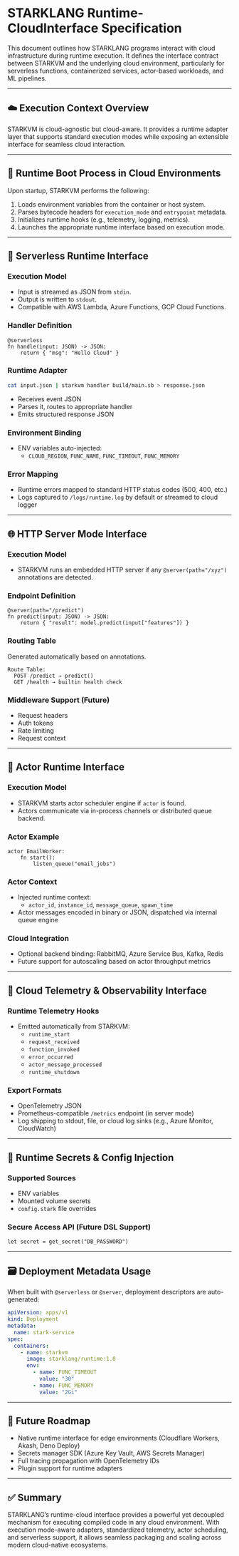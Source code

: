 # STARKLANG Runtime-CloudInterface Specification

This document outlines how STARKLANG programs interact with cloud infrastructure during runtime execution. It defines the interface contract between STARKVM and the underlying cloud environment, particularly for serverless functions, containerized services, actor-based workloads, and ML pipelines.

---

## ☁️ Execution Context Overview
STARKVM is cloud-agnostic but cloud-aware. It provides a runtime adapter layer that supports standard execution modes while exposing an extensible interface for seamless cloud interaction.

---

## 🔧 Runtime Boot Process in Cloud Environments
Upon startup, STARKVM performs the following:

1. Loads environment variables from the container or host system.
2. Parses bytecode headers for `execution_mode` and `entrypoint` metadata.
3. Initializes runtime hooks (e.g., telemetry, logging, metrics).
4. Launches the appropriate runtime interface based on execution mode.

---

## 🚀 Serverless Runtime Interface

### Execution Model
- Input is streamed as JSON from `stdin`.
- Output is written to `stdout`.
- Compatible with AWS Lambda, Azure Functions, GCP Cloud Functions.

### Handler Definition
```stark
@serverless
fn handle(input: JSON) -> JSON:
    return { "msg": "Hello Cloud" }
```

### Runtime Adapter
```bash
cat input.json | starkvm handler build/main.sb > response.json
```
- Receives event JSON
- Parses it, routes to appropriate handler
- Emits structured response JSON

### Environment Binding
- ENV variables auto-injected:
  - `CLOUD_REGION`, `FUNC_NAME`, `FUNC_TIMEOUT`, `FUNC_MEMORY`

### Error Mapping
- Runtime errors mapped to standard HTTP status codes (500, 400, etc.)
- Logs captured to `/logs/runtime.log` by default or streamed to cloud logger

---

## 🌐 HTTP Server Mode Interface

### Execution Model
- STARKVM runs an embedded HTTP server if any `@server(path="/xyz")` annotations are detected.

### Endpoint Definition
```stark
@server(path="/predict")
fn predict(input: JSON) -> JSON:
    return { "result": model.predict(input["features"]) }
```

### Routing Table
Generated automatically based on annotations.
```
Route Table:
  POST /predict → predict()
  GET /health → builtin health check
```

### Middleware Support (Future)
- Request headers
- Auth tokens
- Rate limiting
- Request context

---

## 🧠 Actor Runtime Interface

### Execution Model
- STARKVM starts actor scheduler engine if `actor` is found.
- Actors communicate via in-process channels or distributed queue backend.

### Actor Example
```stark
actor EmailWorker:
    fn start():
        listen_queue("email_jobs")
```

### Actor Context
- Injected runtime context:
  - `actor_id`, `instance_id`, `message_queue`, `spawn_time`
- Actor messages encoded in binary or JSON, dispatched via internal queue engine

### Cloud Integration
- Optional backend binding: RabbitMQ, Azure Service Bus, Kafka, Redis
- Future support for autoscaling based on actor throughput metrics

---

## 📡 Cloud Telemetry & Observability Interface

### Runtime Telemetry Hooks
- Emitted automatically from STARKVM:
  - `runtime_start`
  - `request_received`
  - `function_invoked`
  - `error_occurred`
  - `actor_message_processed`
  - `runtime_shutdown`

### Export Formats
- OpenTelemetry JSON
- Prometheus-compatible `/metrics` endpoint (in server mode)
- Log shipping to stdout, file, or cloud log sinks (e.g., Azure Monitor, CloudWatch)

---

## 🔐 Runtime Secrets & Config Injection

### Supported Sources
- ENV variables
- Mounted volume secrets
- `config.stark` file overrides

### Secure Access API (Future DSL Support)
```stark
let secret = get_secret("DB_PASSWORD")
```

---

## 🗃 Deployment Metadata Usage

When built with `@serverless` or `@server`, deployment descriptors are auto-generated:

```yaml
apiVersion: apps/v1
kind: Deployment
metadata:
  name: stark-service
spec:
  containers:
    - name: starkvm
      image: starklang/runtime:1.0
      env:
        - name: FUNC_TIMEOUT
          value: "30"
        - name: FUNC_MEMORY
          value: "2Gi"
```

---

## 🔄 Future Roadmap
- Native runtime interface for edge environments (Cloudflare Workers, Akash, Deno Deploy)
- Secrets manager SDK (Azure Key Vault, AWS Secrets Manager)
- Full tracing propagation with OpenTelemetry IDs
- Plugin support for runtime adapters

---

## ✅ Summary
STARKLANG’s runtime-cloud interface provides a powerful yet decoupled mechanism for executing compiled code in any cloud environment. With execution mode-aware adapters, standardized telemetry, actor scheduling, and serverless support, it allows seamless packaging and scaling across modern cloud-native ecosystems.